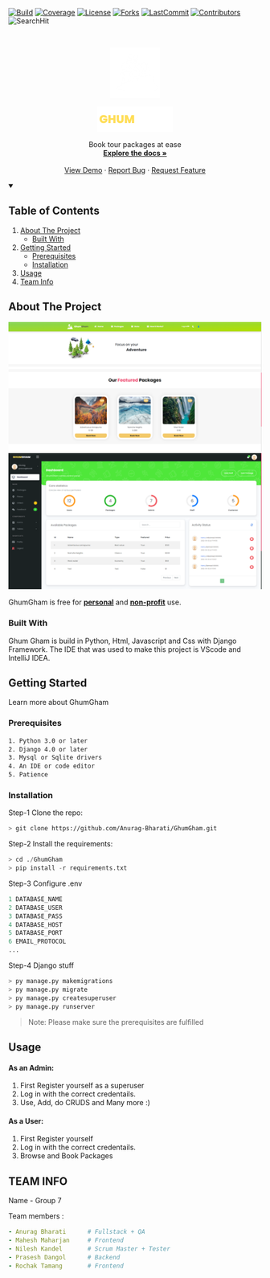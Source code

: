 
<!--
*** Thanks othneildrew for providing this template
-->


<!-- PROJECT SHIELDS -->

<!-- [![GhumGham TDD:CI @Main][gh-build-shield]][gh-build-link] -->
<!-- [![Code Coverage @Main][codecov-shield]][codecov-link] -->

[![Build][build-shield]][build-url] 
[![Coverage][covergae-shield]][coverage-url] 
[![License][license-shield]][license-url] 
[![Forks][forks-shield]][forks-url] 
[![LastCommit][lastCommit-shield]][size-url] 
[![Contributors][contributors-shield]][contrib-url]
![SearchHit][hits-shield]

<!-- PROJECT LOGO -->
<br />
<p align="center">
  <a href="https://github.com/Anurag-Bharati/GhumGham">
    <img src="https://github.com/Anurag-Bharati/GhumGham/blob/main/static/assets/images/282106164_574463527339254_5132268817001296671_n.png" alt="Logo" width="100" height="100">
  </a>
  <div align="center">
  <img src="https://github.com/Anurag-Bharati/GhumGham/blob/main/static/assets/images/GHUMGHAM.png" alt="Logo" width="150" height="50">
  </div>
  <p align="center"> </p>

  <p align="center">
   Book tour packages at ease
    <br />
    <a href="https://github.com/Anurag-Bharati/GhumGham"><strong>Explore the docs »</strong></a>
    <br />
    <br />
    <a href="https://github.com/Anurag-Bharati/GhumGham">View Demo</a>
    ·
    <a href="https://github.com/Anurag-Bharati/GhumGham/issues">Report Bug</a>
    ·
    <a href="https://github.com/Anurag-Bharati/GhumGham/issues">Request Feature</a>
  </p>
</p>

<!-- TABLE OF CONTENTS -->

<details open="open">
  <summary><h2>Table of Contents</summary>
  <ol>
    <li>
      <a href="#about-the-project">About The Project</a>
      <ul>
        <li><a href="#built-with">Built With</a></li>
      </ul>
    </li>
    <li>
      <a href="#getting-started">Getting Started</a>
      <ul>
        <li><a href="#prerequisites">Prerequisites</a></li>
        <li><a href="#installation">Installation</a></li>
      </ul>
    </li>
    <li><a href="#usage">Usage</a></li>
    <li><a href="#team-info">Team Info</a></li>
  </ol>
</details>


<!-- ABOUT THE PROJECT -->
## About The Project


 ![Product Name Screen Shot](https://github.com/Anurag-Bharati/GhumGham/blob/main/static/assets/images/dummy/client.png)
 ![Product Name Screen Shot](https://github.com/Anurag-Bharati/GhumGham/blob/main/static/assets/images/dummy/admin.png)

GhumGham is free for **<ins>personal</ins>** and **<ins>non-profit</ins>** use.

### Built With

Ghum Gham is build in Python, Html, Javascript and Css with Django Framework. The IDE that was used to make this project is VScode and IntelliJ IDEA.

<!-- GETTING STARTED -->
## Getting Started

Learn more about GhumGham

### Prerequisites

```bash
1. Python 3.0 or later
2. Django 4.0 or later
3. Mysql or Sqlite drivers
4. An IDE or code editor
5. Patience
```

### Installation

Step-1 Clone the repo:
```bash
> git clone https://github.com/Anurag-Bharati/GhumGham.git
```
Step-2 Install the requirements:
```py
> cd ./GhumGham
> pip install -r requirements.txt
```
Step-3 Configure .env

```ps
1 DATABASE_NAME
2 DATABASE_USER
3 DATABASE_PASS
4 DATABASE_HOST
5 DATABASE_PORT
6 EMAIL_PROTOCOL
...
```

Step-4 Django stuff

```python
> py manage.py makemigrations
> py manage.py migrate
> py manage.py createsuperuser
> py manage.py runserver
```

>Note: Please make sure the prerequisites are fulfilled

<!-- USAGE EXAMPLES -->
## Usage

#### As an Admin:
1. First Register yourself as a superuser
2. Log in with the correct credentails.
3. Use, Add, do CRUDS and Many more :)

#### As a User:
1. First Register yourself
2. Log in with the correct credentails.
3. Browse and Book Packages  

<!-- CONTACT -->
## TEAM INFO

Name - Group 7

Team members :
```yml
- Anurag Bharati      # Fullstack + QA
- Mahesh Maharjan     # Frontend
- Nilesh Kandel       # Scrum Master + Tester
- Prasesh Dangol      # Backend
- Rochak Tamang       # Frontend
```
  
[contributors-shield]:https://img.shields.io/github/contributors-anon/Anurag-Bharati/GhumGham?style=for-the-badge
[size-shield]:https://img.shields.io/github/repo-size/Anurag-Bharati/GhumGham?style=for-the-badge
[size-url]: https://github.com/Anurag-Bharati/GhumGham
[lastCommit-shield]:https://img.shields.io/github/last-commit/Anurag-Bharati/GhumGham?style=for-the-badge
[contrib-url]:https://github.com/Anurag-Bharati/GhumGham/graphs/contributors
[hits-shield]:https://img.shields.io/github/search/anurag-bharati/GhumGham/all?color=green&label=repo%20hits&style=for-the-badge
[downloads-shield]:https://img.shields.io/github/downloads/anurag-bharati/GhumGham/total?style=for-the-badge
[license-shield]:https://img.shields.io/github/license/anurag-bharati/GhumGham?style=for-the-badge

<!-- MARKDOWN LINKS & IMAGES -->
<!-- https://www.markdownguide.org/basic-syntax/#reference-style-links -->
[gh-build-shield]:https://github.com/Anurag-Bharati/GhumGham/actions/workflows/django_test.yml/badge.svg
[gh-build-link]:https://github.com/Anurag-Bharati/GhumGham/actions/workflows/django_test.yml
[codecov-shield]:https://codecov.io/gh/Anurag-Bharati/GhumGham/branch/main/graph/badge.svg?token=IZPYV8EQXC
[codecov-link]:https://codecov.io/gh/Anurag-Bharati/GhumGham

[build-shield]:https://img.shields.io/github/workflow/status/anurag-bharati/GhumGham/GhumGham%20TDD:CI%20@Main/main?style=for-the-badge
[build-url]:https://github.com/Anurag-Bharati/GhumGham/actions/workflows/django_test.yml
[covergae-shield]:https://img.shields.io/codecov/c/github/anurag-bharati/GhumGham?style=for-the-badge
[coverage-url]:https://app.codecov.io/gh/Anurag-Bharati/GhumGham
[license-shield]:https://img.shields.io/github/license/Anurag-Bharati/ghumgham?style=for-the-badge
[license-url]:https://github.com/Anurag-Bharati/GhumGham/blob/main/LICENSE.md
[contributors-shield]:https://img.shields.io/github/contributors/Anurag-Bharati/GhumGham?style=for-the-badge
[contributors-url]: https://github.com/Anurag-Bharati/GhumGham/graphs/contributors
[forks-shield]: https://img.shields.io/github/forks/Anurag-Bharati/GhumGham?style=for-the-badge
[forks-url]: https://github.com/Anurag-Bharati/GhumGham/network/members
[size-shield]:https://img.shields.io/github/repo-size/anurag-bharati/GhumGham?style=for-the-badge
[size-url]: https://github.com/Anurag-Bharati/GhumGham
[lastCommit-shield]:https://img.shields.io/github/last-commit/anurag-bharati/GhumGham?style=for-the-badge


